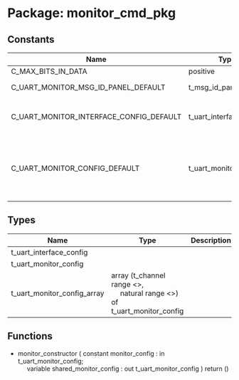 # Package: monitor_cmd_pkg

## Constants

| Name                                    | Type                    | Value                                                                                                                                                                                                                                                                                                                                                                                                                   | Description |
| --------------------------------------- | ----------------------- | ----------------------------------------------------------------------------------------------------------------------------------------------------------------------------------------------------------------------------------------------------------------------------------------------------------------------------------------------------------------------------------------------------------------------- | ----------- |
| C_MAX_BITS_IN_DATA                      | positive                |  8                                                                                                                                                                                                                                                                                                                                                                                                                      |             |
| C_UART_MONITOR_MSG_ID_PANEL_DEFAULT     | t_msg_id_panel          |  (     ID_MONITOR => ENABLED,<br><span style="padding-left:20px">     others     => DISABLED   )                                                                                                                                                                                                                                                                                                                        |             |
| C_UART_MONITOR_INTERFACE_CONFIG_DEFAULT | t_uart_interface_config |  (     bit_time         => 0 ns,<br><span style="padding-left:20px">     num_data_bits    => 8,<br><span style="padding-left:20px">     parity           => PARITY_ODD,<br><span style="padding-left:20px">     num_stop_bits    => STOP_BITS_ONE   )                                                                                                                                                                   |             |
| C_UART_MONITOR_CONFIG_DEFAULT           | t_uart_monitor_config   |  (     scope_name               => (1 to 14 => "set scope name",<br><span style="padding-left:20px"> others => NUL),<br><span style="padding-left:20px">     msg_id_panel             => C_UART_MONITOR_MSG_ID_PANEL_DEFAULT,<br><span style="padding-left:20px">     interface_config         => C_UART_MONITOR_INTERFACE_CONFIG_DEFAULT,<br><span style="padding-left:20px">     transaction_display_time => 0 ns   ) |             |
## Types

| Name                        | Type                                                                                                       | Description |
| --------------------------- | ---------------------------------------------------------------------------------------------------------- | ----------- |
| t_uart_interface_config     |                                                                                                            |             |
| t_uart_monitor_config       |                                                                                                            |             |
| t_uart_monitor_config_array | array (t_channel range <>,<br><span style="padding-left:20px"> natural range <>) of t_uart_monitor_config  |             |
## Functions
- monitor_constructor <font id="function_arguments">( constant monitor_config        : in  t_uart_monitor_config;<br><span style="padding-left:20px"> variable shared_monitor_config : out t_uart_monitor_config ) </font> <font id="function_return">return ()</font>
